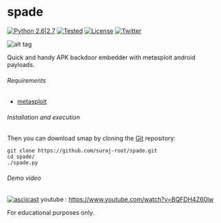 # spade

[![Python 2.6|2.7](https://img.shields.io/badge/Python-2.7.*-brightgreen.svg)](https://www.python.org/downloads/)
[![Tested](https://img.shields.io/badge/Tested--on-Kali%20Linux-orange.svg)](https://www.kali.org/downloads/)
[![License](https://img.shields.io/badge/License-GNU--GPLv3-yellow.svg)](https://www.gnu.org/licenses/gpl-3.0.en.html)
[![Twitter](https://img.shields.io/badge/twitter-%40r00tx55-0099e5.svg)](https://twitter.com/r00tx55)

![alt tag](http://s21.postimg.org/r8uynyecn/Untitled.png)

Quick and handy APK backdoor embedder with metasploit android payloads.

###### Requirements
* [metasploit](https://www.metasploit.com/)


###### Installation and execution
Then you can download smap by cloning the [Git](https://github.com/suraj-root/spade/) repository:

    git clone https://github.com/suraj-root/spade.git
    cd spade/
    ./spade.py
  
###### Demo video
[![asciicast](https://asciinema.org/a/86309.png)](https://asciinema.org/a/86309?speed=1.3)
youtube : https://www.youtube.com/watch?v=BQFDH4Z60lw

For educational purposes only.
